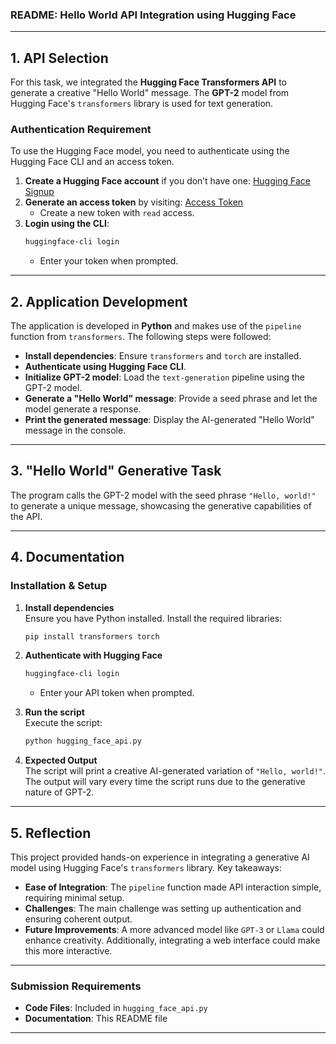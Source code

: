 ### README: Hello World API Integration using Hugging Face

---

## **1. API Selection**
For this task, we integrated the **Hugging Face Transformers API** to generate a creative "Hello World" message. The **GPT-2** model from Hugging Face's `transformers` library is used for text generation. 

### **Authentication Requirement**
To use the Hugging Face model, you need to authenticate using the Hugging Face CLI and an access token.
1. **Create a Hugging Face account** if you don’t have one: [Hugging Face Signup](https://huggingface.co/join)
2. **Generate an access token** by visiting: [Access Token](https://huggingface.co/settings/tokens)
   - Create a new token with `read` access.
3. **Login using the CLI**:
   ```bash
   huggingface-cli login
   ```
   - Enter your token when prompted.

---

## **2. Application Development**
The application is developed in **Python** and makes use of the `pipeline` function from `transformers`. The following steps were followed:
- **Install dependencies**: Ensure `transformers` and `torch` are installed.
- **Authenticate using Hugging Face CLI**.
- **Initialize GPT-2 model**: Load the `text-generation` pipeline using the GPT-2 model.
- **Generate a "Hello World" message**: Provide a seed phrase and let the model generate a response.
- **Print the generated message**: Display the AI-generated "Hello World" message in the console.

---

## **3. "Hello World" Generative Task**
The program calls the GPT-2 model with the seed phrase `"Hello, world!"` to generate a unique message, showcasing the generative capabilities of the API.

---

## **4. Documentation**
### **Installation & Setup**
1. **Install dependencies**  
   Ensure you have Python installed. Install the required libraries:
   ```bash
   pip install transformers torch
   ```

2. **Authenticate with Hugging Face**
   ```bash
   huggingface-cli login
   ```
   - Enter your API token when prompted.

3. **Run the script**  
   Execute the script:
   ```bash
   python hugging_face_api.py
   ```

4. **Expected Output**  
   The script will print a creative AI-generated variation of `"Hello, world!"`. The output will vary every time the script runs due to the generative nature of GPT-2.

---

## **5. Reflection**
This project provided hands-on experience in integrating a generative AI model using Hugging Face's `transformers` library. Key takeaways:
- **Ease of Integration**: The `pipeline` function made API interaction simple, requiring minimal setup.
- **Challenges**: The main challenge was setting up authentication and ensuring coherent output.
- **Future Improvements**: A more advanced model like `GPT-3` or `Llama` could enhance creativity. Additionally, integrating a web interface could make this more interactive.

---

### **Submission Requirements**
- **Code Files**: Included in `hugging_face_api.py`
- **Documentation**: This README file

---

